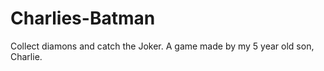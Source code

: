 Charlies-Batman
===============

Collect diamons and catch the Joker. A game made by my 5 year old son, Charlie. 
